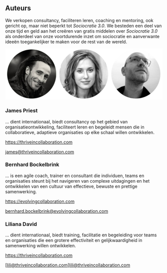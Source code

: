 ## Auteurs

We verkopen consultancy, faciliteren leren, coaching en mentoring, ook gericht op, maar niet beperkt tot *Sociocratie 3.0*. We besteden een deel van onze tijd en geld aan het creëren van gratis middelen over *Sociocratie 3.0* als onderdeel van onze voortdurende inzet om sociocratie en aanverwante ideeën toegankelijker te maken voor de rest van de wereld.

![James Priest, Liliana David, Bernhard Bockelbrink](img/james-liliana-bernhard.png)

### James Priest

... dient internationaal, biedt consultancy op het gebied van organisatieontwikkeling, faciliteert leren en begeleidt mensen die in collaboratieve, adaptieve organisaties op elke schaal willen ontwikkelen.

<https://thriveincollaboration.com>

[james@thriveincollaboration.com](james@thriveincollaboration.com)

### Bernhard Bockelbrink

... is een agile coach, trainer en consultant die individuen, teams en organisaties steunt bij het navigeren van complexe uitdagingen en het ontwikkelen van een cultuur van effectieve, bewuste en prettige samenwerking.

<https://evolvingcollaboration.com>

[bernhard.bockelbrink@evolvingcollaboration.com](bernhard.bockelbrink@evolvingcollaboration.com)

### Liliana David

... dient internationaal, biedt training, facilitatie en begeleiding voor teams en organisaties die een grotere effectiviteit en gelijkwaardigheid in samenwerking willen ontwikkelen.

<https://thriveincollaboration.com>

[lili@thriveincollaboration.com]<lili@thriveincollaboration.com>
